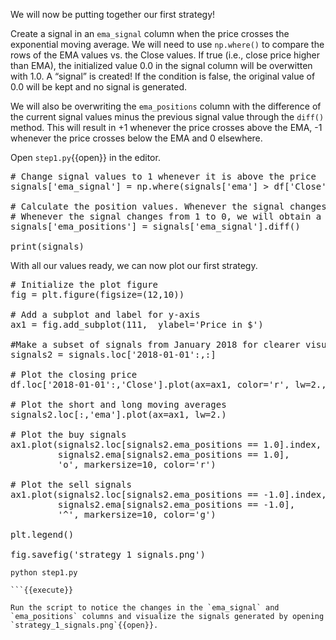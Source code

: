 We will now be putting together our first strategy!

Create a signal in an `ema_signal` column when the price crosses the exponential moving average. We will need to use `np.where()` to compare the rows of the EMA values vs. the Close values. If true (i.e., close price higher than EMA), the initialized value 0.0 in the signal column will be overwitten with 1.0. A “signal” is created! If the condition is false, the original value of 0.0 will be kept and no signal is generated.

We will also be overwriting the `ema_positions` column with the difference of the current signal values minus the previous signal value through the `diff()` method. This will result in +1 whenever the price crosses above the EMA, -1 whenever the price crosses below the EMA and 0 elsewhere.

Open `step1.py`{{open}}  in the editor.

<pre class="file" data-filename="step1.py" data-target="append">
# Change signal values to 1 whenever it is above the price
signals['ema_signal'] = np.where(signals['ema'] > df['Close'], 1.0, 0.0)

# Calculate the position values. Whenever the signal changes from 0 to 1, we will obtain a value of +1
# Whenever the signal changes from 1 to 0, we will obtain a value of -1
signals['ema_positions'] = signals['ema_signal'].diff()

print(signals)
</pre>

With all our values ready, we can now plot our first strategy.

<pre class="file" data-filename="step1.py" data-target="append">
# Initialize the plot figure
fig = plt.figure(figsize=(12,10))

# Add a subplot and label for y-axis
ax1 = fig.add_subplot(111,  ylabel='Price in $')

#Make a subset of signals from January 2018 for clearer visualization
signals2 = signals.loc['2018-01-01':,:]

# Plot the closing price
df.loc['2018-01-01':,'Close'].plot(ax=ax1, color='r', lw=2.,label='Close Price')

# Plot the short and long moving averages
signals2.loc[:,'ema'].plot(ax=ax1, lw=2.)

# Plot the buy signals
ax1.plot(signals2.loc[signals2.ema_positions == 1.0].index, 
         signals2.ema[signals2.ema_positions == 1.0],
         'o', markersize=10, color='r')
         
# Plot the sell signals
ax1.plot(signals2.loc[signals2.ema_positions == -1.0].index, 
         signals2.ema[signals2.ema_positions == -1.0],
         '^', markersize=10, color='g')

plt.legend()

fig.savefig('strategy_1_signals.png')
</pre>

```
python step1.py

```{{execute}}

Run the script to notice the changes in the `ema_signal` and `ema_positions` columns and visualize the signals generated by opening `strategy_1_signals.png`{{open}}.